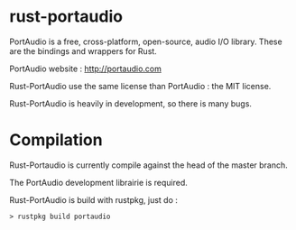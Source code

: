 rust-portaudio
==============

PortAudio is a free, cross-platform, open-source, audio I/O library.
These are the bindings and wrappers for Rust.

PortAudio website : http://portaudio.com

Rust-PortAudio use the same license than PortAudio : the MIT license.

Rust-PortAudio is heavily in development, so there is many bugs.

Compilation
===========

Rust-Portaudio is currently compile against the head of the master branch.

The PortAudio development librairie is required.

Rust-PortAudio is build with rustpkg, just do :

```Shell
> rustpkg build portaudio
```


